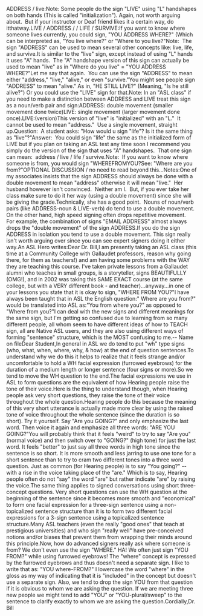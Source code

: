 ADDRESS / live:Note: Some people do the sign "LIVE" using "L" handshapes on both hands (This is 
called 
"initialization"). Again, not worth arguing about.  But if your instructor or 
Deaf friend likes it a certain way, do itthatway.LIVE / ADDRESS / / LIFE / SURVIVE:If you want to know where someone lives currently, you could sign, "YOU 
	ADDRESS WHERE?" (Which can be interpreted as, "You live where?" or 
	"Where to you live?"Note:  The sign "ADDRESS" can be used to mean 
	several other concepts like: live, life, and survive.It is similar to the "live" sign, except instead of using
  "L" hands it uses "A" hands.  The "A"
  handshape version of this sign can actually be used to mean "live"
  as in "Where do you live" = "YOU ADDRESS WHERE?"Let me say that again.  You can use the sign "ADDRESS" to mean either 
	"address," "live," "alive," or even "survive."You might see people sign "ADDRESS" to mean "alive." As 
	in, "HE STILL LIVE?" (Meaning, "Is he still alive?") Or you could use the "LIVE" sign for that.Note: In an "ASL class" if you need to make a distinction between ADDRESS and LIVE treat this 
	sign as a noun/verb pair and sign:ADDRESS: double movement (smaller movement done twice)LIVE: single movement (larger movement done once).LIVE:(version)This version of "live" is 
"initialized" with an "L."  It cannot be used to mean "address." 
Use a single movement, straight up.Question:  A student asks: "How would u sign "life"? 
		Is it the same 
		thing as "live"?"Answer: 
		You could sign "life" the same as the initialized form of LIVE but if you 
		plan on taking an ASL test any time soon I recommend you simply do the 
		version of the sign that uses "A" handshapes.  That one sign can mean:  
		address / live / life / survive.Note:  If you want to know where someone is from, you would sign "WHEREFROMYOU?See: "Where are you from?"OPTIONAL DISCUSSION / no need to read 
beyond this...Notes:One of my associates 
insists that the sign ADDRESS should always be done with a double movement to mean 
"address" otherwise it will mean "live."  Her husband however isn't 
convinced.  Neither am I.  But, if you ever take her class make sure 
to do it her way (using a double movement) since she will be giving the grade.Technically, she has a good point.  Nouns of noun/verb pairs (like 
ADDRESS-noun & LIVE-verb) do tend to use a 
double movement. On the other hand, high speed signing often drops repetitive 
movement.  For example, the combination of signs "EMAIL ADDRESS" almost 
always drops the "double movement" of the sign ADDRESS.If you do the sign ADDRESS in isolation you tend to use a double movement. 
This sign really isn't worth arguing over since you can see expert signers doing it either way.An ASL Hero writes:Dear Dr. Bill,I am presently taking an ASL class (this time at a Community College with 
	Gallaudet professors, reason why going there, for them as teachers!) and am 
	having some problems with the WAY they are teaching this course. I've taken 
	private lessons from a Gallaudet alumni who teaches in small groups, is a 
	storyteller, signs BEAUTIFULLY (OMG!), and in 2002 was taking this SAME 
	EXACT course (at the same college, but with a VERY different book - and 
	teacher)...anyway...in one of your lessons you state that it is okay to 
	sign, "WHERE FROM YOU?"I have always been taught that in ASL the English question:" Where are you 
	from?" would be translated into ASL as:"You from where you?" as opposed to "Where from you?"I can deal with the new signs and different meanings for the same sign, but 
	I'm getting so confused due to learning from so many different people, all 
	whom seem to have different ideas of how to TEACH sign, all are Native ASL 
	users, and they are also using different ways of forming "sentence" 
	structure, which is the MOST confusing to me.-- Name on fileDear Student,In general in ASL we do tend to put "wh" type signs (who, what, when, where, 
why, & how) at the end of question sentences.To understand why we do this it helps to realize that it feels strange and/or 
uncomfortable to hold a WH facial expression (furrowed eyebrows) for the 
duration of a medium length or longer sentence (four signs or more).So we tend to move the WH question to the end.The facial expressions we use in ASL to form questions are the equivalent of how 
Hearing people raise the tone of their voice.Here is the thing to understand though, when Hearing people ask very short 
questions, they raise the tone of their voice throughout the whole question.Hearing people do this because the meaning of this very short utterance is 
actually made more clear by using the raised tone of voice throughout the whole 
sentence (since the duration is so short). Try it yourself. Say "Are you GOING?" 
and only emphasize the last word. Then voice it again and emphasize all three 
words: "ARE YOU GOING?"You will probably think that it feels "weird" to try to say "Are you" (normal 
voice) and then switch over to "GOING?" (high tone) for just the last word. It 
feels "better" to just say all three words in high tone since the sentence is so 
short. It is more smooth and less jarring to use one tone for a short sentence 
than to try to cram two different tones into a three word question. Just as 
common (for Hearing people) is to say "You going?" -- with a rise in the voice 
taking place of the "are." Which is to say, Hearing people often do not "say" 
the word "are" but rather indicate "are" by raising the voice.The same thing applies to signed conversations using short three-concept 
questions. Very short questions can use the WH question at the beginning of the 
sentence since it becomes more smooth and "economical" to form one facial 
expression for a three-sign sentence using a non-topicalized sentence structure 
than it is to form two different facial expressions for a 3-sign sentence using 
a topicalized sentence structure.Many ASL teachers (even the really "good ones" that teach at prestigious 
universities) and who sign "really well" have pre-conceived notions and/or 
biases that prevent them from wrapping their minds around this principle.Now, how do advanced signers really ask where someone is from? We don't even use 
the sign "WHERE." HA! We often just sign "YOU FROM?" while using furrowed 
eyebrows! The "where" concept is expressed by the furrowed eyebrows and thus 
doesn't need a separate sign. I like to write that as: "YOU where-FROM?" I 
lowercase the word "where" in the gloss as my way of indicating that it is 
"included" in the concept but doesn't use a separate sign. Also, we tend to drop 
the sign YOU from that question if it is obvious to whom we are asking the 
question. If we are meeting three new people we might tend to add "YOU" or 
"YOU-plural/sweep" to the sentence to clarify exactly to whom we are asking the 
question.Cordially,Dr. Bill